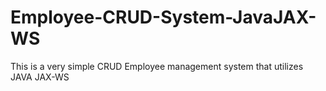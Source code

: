 # Employee-CRUD-System-JavaJAX-WS
This is a very simple CRUD Employee management system that utilizes JAVA JAX-WS
